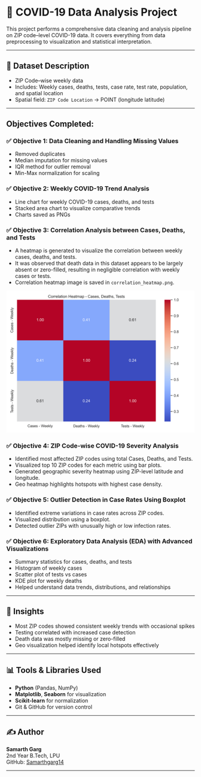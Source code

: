 # 🦠 COVID-19 Data Analysis Project

This project performs a comprehensive data cleaning and analysis pipeline on ZIP code–level COVID-19 data. It covers everything from data preprocessing to visualization and statistical interpretation.

---

## 📁 Dataset Description

- ZIP Code–wise weekly data
- Includes: Weekly cases, deaths, tests, case rate, test rate, population, and spatial location
- Spatial field: `ZIP Code Location` → POINT (longitude latitude)

---

## Objectives Completed:

### ✅ Objective 1: Data Cleaning and Handling Missing Values
- Removed duplicates
- Median imputation for missing values
- IQR method for outlier removal
- Min-Max normalization for scaling

### ✅ Objective 2: Weekly COVID-19 Trend Analysis
- Line chart for weekly COVID-19 cases, deaths, and tests
- Stacked area chart to visualize comparative trends
- Charts saved as PNGs

### ✅ Objective 3: Correlation Analysis between Cases, Deaths, and Tests
- A heatmap is generated to visualize the correlation between weekly cases, deaths, and tests.
- It was observed that death data in this dataset appears to be largely absent or zero-filled, resulting in negligible correlation with weekly cases or tests.
- Correlation heatmap image is saved in `correlation_heatmap.png`.

![Correlation Heatmap](correlation_heatmap.png)

### ✅ Objective 4: ZIP Code-wise COVID-19 Severity Analysis

- Identified most affected ZIP codes using total Cases, Deaths, and Tests.
- Visualized top 10 ZIP codes for each metric using bar plots.
- Generated geographic severity heatmap using ZIP-level latitude and longitude.
- Geo heatmap highlights hotspots with highest case density.

### ✅ Objective 5: Outlier Detection in Case Rates Using Boxplot

- Identified extreme variations in case rates across ZIP codes.
- Visualized distribution using a boxplot.
- Detected outlier ZIPs with unusually high or low infection rates.

### ✅ Objective 6: Exploratory Data Analysis (EDA) with Advanced Visualizations

- Summary statistics for cases, deaths, and tests
- Histogram of weekly cases
- Scatter plot of tests vs cases
- KDE plot for weekly deaths
- Helped understand data trends, distributions, and relationships

---

## 🧠 Insights

- Most ZIP codes showed consistent weekly trends with occasional spikes
- Testing correlated with increased case detection
- Death data was mostly missing or zero-filled
- Geo visualization helped identify local hotspots effectively

---

## 📊 Tools & Libraries Used

- **Python** (Pandas, NumPy)
- **Matplotlib**, **Seaborn** for visualization
- **Scikit-learn** for normalization
- Git & GitHub for version control

---

## ✍️ Author

**Samarth Garg**  
2nd Year B.Tech, LPU  
GitHub: [Samarthgarg14](https://github.com/Samarthgarg14)

---